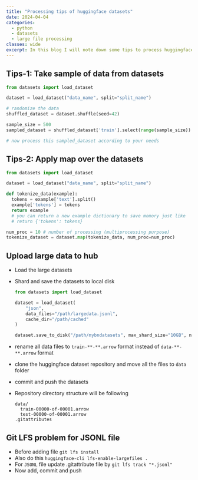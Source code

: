 ```yaml
---
title: "Processing tips of huggingface datasets"
date: 2024-04-04
categories:
  - python
  - datasets
  - large file processing
classes: wide
excerpt: In this blog I will note down some tips to process huggingface datasets
---
```


## Tips-1: Take sample of data from datasets
```py
from datasets import load_dataset

dataset = load_dataset("data_name", split="split_name")

# randomize the data
shuffled_dataset = dataset.shuffle(seed=42)

sample_size = 500
sampled_dataset = shuffled_dataset['train'].select(range(sample_size))

# now process this sampled_dataset according to your needs

```

## Tips-2: Apply map over the datasets
```py
from datasets import load_dataset

dataset = load_dataset("data_name", split="split_name")

def tokenize_data(example):
  tokens = example['text'].split()
  example['tokens'] = tokens
  return example
  # you can return a new example dictionary to save momory just like
  # return {'tokens': tokens}

num_proc = 10 # number of processing (multiprocessing purpose)
tokenize_dataset = dataset.map(tokenize_data, num_proc=num_proc)

```

## Upload large data to hub
- Load the large datasets
- Shard and save the datasets to local disk

  ```py
  from datasets import load_dataset

  dataset = load_dataset(
      "json",
      data_files="/path/largedata.jsonl",
      cache_dir="/path/cached"
  )

  dataset.save_to_disk("/path/mybndatasets", max_shard_size="10GB", num_proc=64)

  ```

- rename all data files to `train-**-**.arrow` format instead of `data-**-**.arrow` format
- clone the huggingface dataset repository and move all the files to `data` folder
- commit and push the datasets
- Repository directory structure will be following

  ```
  data/
    train-00000-of-00001.arrow
    test-00000-of-00001.arrow
  .gitattributes
  
  ```

## Git LFS problem for JSONL file
- Before adding file `git lfs install`
- Also do this `huggingface-cli lfs-enable-largefiles .`
- For `JSONL` file update .gitattribute file by `git lfs track "*.jsonl"`
- Now add, commit and push

